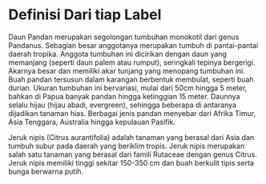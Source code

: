 # Definisi Dari tiap Label

Daun Pandan merupakan segolongan tumbuhan monokotil dari genus Pandanus. Sebagian besar anggotanya merupakan tumbuh di pantai-pantai daerah tropika. Anggota tumbuhan ini dicirikan dengan daun yang memanjang (seperti daun palem atau rumput), seringkali tepinya bergerigi. Akarnya besar dan memiliki akar tunjang yang menopang tumbuhan ini. Buah pandan tersusun dalam karangan berbentuk membulat, seperti buah durian. Ukuran tumbuhan ini bervariasi, mulai dari 50cm hingga 5 meter, bahkan di Papua banyak pandan hingga ketinggian 15 meter. Daunnya selalu hijau (hijau abadi, evergreen), sehingga beberapa di antaranya dijadikan tanaman hias. Berbagai jenis pandan menyebar dari Afrika Timur, Asia Tenggara, Australia hingga kepulauan Pasifik.

Jeruk nipis (Citrus aurantifolia) adalah tanaman yang berasal dari Asia dan tumbuh subur pada daerah yang beriklim tropis. Jeruk nipis merupakan salah satu tanaman yang berasal dari famili Rutaceae dengan genus Citrus. Jeruk nipis memiliki tinggi sekitar 150-350 cm dan buah berkulit tipis serta bunga berwarna putih.
